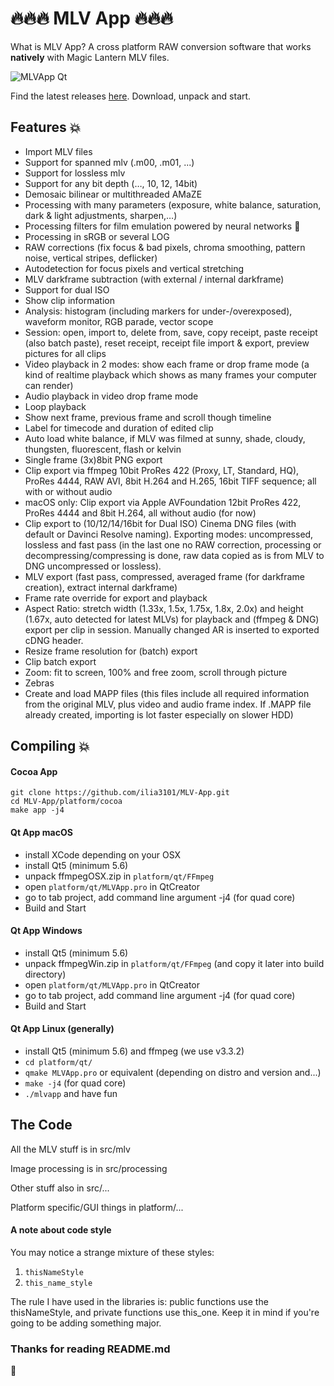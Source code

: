 # :fire::fire::fire: MLV App :fire::fire::fire:
What is MLV App? A cross platform RAW conversion software that works **natively** with Magic Lantern MLV files.

![MLVApp Qt](https://image.ibb.co/hteCf6/Bildschirmfoto.png)

Find the latest releases [here](https://ilia3101.github.io/MLV-App/). Download, unpack and start.

## Features :collision:
- Import MLV files
- Support for spanned mlv (.m00, .m01, ...)
- Support for lossless mlv
- Support for any bit depth (…, 10, 12, 14bit)
- Demosaic bilinear or multithreaded AMaZE
- Processing with many parameters (exposure, white balance, saturation, dark & light adjustments, sharpen,…)
- Processing filters for film emulation powered by neural networks :ghost:
- Processing in sRGB or several LOG
- RAW corrections (fix focus & bad pixels, chroma smoothing, pattern noise, vertical stripes, deflicker)
- Autodetection for focus pixels and vertical stretching
- MLV darkframe subtraction (with external / internal darkframe)
- Support for dual ISO
- Show clip information
- Analysis: histogram (including markers for under-/overexposed), waveform monitor, RGB parade, vector scope
- Session: open, import to, delete from, save, copy receipt, paste receipt (also batch paste), reset receipt, receipt file import & export, preview pictures for all clips
- Video playback in 2 modes: show each frame or drop frame mode (a kind of realtime playback which shows as many frames your computer can render)
- Audio playback in video drop frame mode
- Loop playback
- Show next frame, previous frame and scroll though timeline
- Label for timecode and duration of edited clip
- Auto load white balance, if MLV was filmed at sunny, shade, cloudy, thungsten, fluorescent, flash or kelvin
- Single frame (3x)8bit PNG export
- Clip export via ffmpeg 10bit ProRes 422 (Proxy, LT, Standard, HQ), ProRes 4444, RAW AVI, 8bit H.264 and H.265, 16bit TIFF sequence; all with or without audio
- macOS only: Clip export via Apple AVFoundation 12bit ProRes 422, ProRes 4444 and 8bit H.264, all without audio (for now)
- Clip export to (10/12/14/16bit for Dual ISO) Cinema DNG files (with default or Davinci Resolve naming). Exporting modes: uncompressed, lossless and fast pass (in the last one no RAW correction, processing or decompressing/compressing is done, raw data copied as is from MLV to DNG uncompressed or lossless).
- MLV export (fast pass, compressed, averaged frame (for darkframe creation), extract internal darkframe)
- Frame rate override for export and playback
- Aspect Ratio: stretch width (1.33x, 1.5x, 1.75x, 1.8x, 2.0x) and height (1.67x, auto detected for latest MLVs) for playback and (ffmpeg & DNG) export per clip in session. Manually changed AR is inserted to exported cDNG header.
- Resize frame resolution for (batch) export
- Clip batch export
- Zoom: fit to screen, 100% and free zoom, scroll through picture
- Zebras
- Create and load MAPP files (this files include all required information from the original MLV, plus video and audio frame index. If .MAPP file already created, importing is lot faster especially on slower HDD)

## Compiling :collision:
#### Cocoa App
```
git clone https://github.com/ilia3101/MLV-App.git
cd MLV-App/platform/cocoa
make app -j4
```

#### Qt App macOS
- install XCode depending on your OSX
- install Qt5 (minimum 5.6)
- unpack ffmpegOSX.zip in `platform/qt/FFmpeg`
- open `platform/qt/MLVApp.pro` in QtCreator
- go to tab project, add command line argument -j4 (for quad core) 
- Build and Start

#### Qt App Windows
- install Qt5 (minimum 5.6)
- unpack ffmpegWin.zip in `platform/qt/FFmpeg` (and copy it later into build directory)
- open `platform/qt/MLVApp.pro` in QtCreator
- go to tab project, add command line argument -j4 (for quad core) 
- Build and Start

#### Qt App Linux (generally)
- install Qt5 (minimum 5.6) and ffmpeg (we use v3.3.2) 
- `cd platform/qt/`
- `qmake MLVApp.pro` or equivalent (depending on distro and version and...)
- `make -j4` (for quad core)
- `./mlvapp` and have fun

## The Code
All the MLV stuff is in src/mlv

Image processing is in src/processing

Other stuff also in src/...

Platform specific/GUI things in platform/...

#### A note about code style
You may notice a strange mixture of these styles: 
1. `thisNameStyle`
2. `this_name_style`

The rule I have used in the libraries is: public functions use the thisNameStyle, and private functions use this_one.
Keep it in mind if you're going to be adding something major.

### Thanks for reading README.md

:frog:

